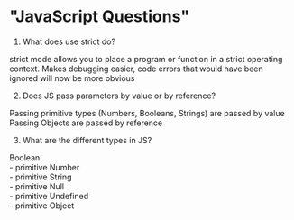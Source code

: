 # "JavaScript Questions"

1. What does use strict do?

 strict mode allows you to place a program or function in a strict operating context. Makes debugging easier, code errors that would have been ignored will now be more obvious

2. Does JS pass parameters by value or by reference?

  Passing primitive types (Numbers, Booleans, Strings) are passed by value <br>
  Passing Objects are passed by reference

3. What are the different types in JS?

  Boolean<br> - primitive
  Number<br> - primitive
  String<br> - primitive
  Null<br> - primitive
  Undefined<br> - primitive
  Object
